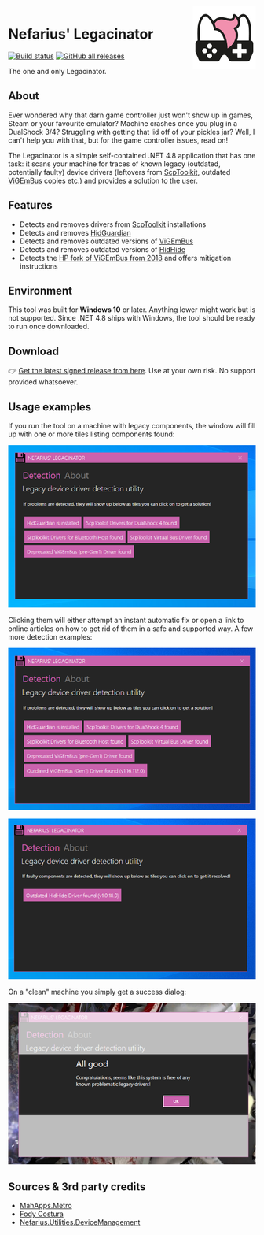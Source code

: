 <img src="assets/NSS-128x128.png" align="right" />

# Nefarius' Legacinator

[![Build status](https://ci.appveyor.com/api/projects/status/03i0d6l2vgonx438?svg=true)](https://ci.appveyor.com/project/nefarius/legacinator) [![GitHub all releases](https://img.shields.io/github/downloads/Nefarius/Legacinator/total)](../../releases/latest)

The one and only Legacinator.

## About

Ever wondered why that darn game controller just won't show up in games, Steam or your favourite emulator? Machine crashes once you plug in a DualShock 3/4? Struggling with getting that lid off of your pickles jar? Well, I can't help you with that, but for the game controller issues, read on!

The Legacinator is a simple self-contained .NET 4.8 application that has one task: it scans your machine for traces of known legacy (outdated, potentially faulty) device drivers (leftovers from [ScpToolkit](https://github.com/nefarius/ScpToolkit), outdated [ViGEmBus](https://github.com/ViGEm/ViGEmBus) copies etc.) and provides a solution to the user.

## Features

- Detects and removes drivers from [ScpToolkit](https://github.com/nefarius/ScpToolkit) installations
- Detects and removes [HidGuardian](https://github.com/ViGEm/HidGuardian)
- Detects and removes outdated versions of [ViGEmBus](https://github.com/ViGEm/ViGEmBus)
- Detects and removes outdated versions of [HidHide](https://github.com/ViGEm/HidHide)
- Detects the [HP fork of ViGEmBus from 2018](https://github.com/ViGEm/ViGEmBus/issues/99) and offers mitigation instructions

## Environment

This tool was built for **Windows 10** or later. Anything lower might work but is not supported. Since .NET 4.8 ships with Windows, the tool should be ready to run once downloaded.

## Download

👉 [Get the latest signed release from here](../../releases/latest). Use at your own risk. No support provided whatsoever.

## Usage examples

If you run the tool on a machine with legacy components, the window will fill up with one or more tiles listing components found:

![vmware_YnimgAtbM5.png](assets/vmware_YnimgAtbM5.png)

Clicking them will either attempt an instant automatic fix or open a link to online articles on how to get rid of them in a safe and supported way. A few more detection examples:

![vmware_arnOT51Aon.png](assets/vmware_arnOT51Aon.png)

![vmware_mSCDY29F9z.png](assets/vmware_mSCDY29F9z.png)

On a "clean" machine you simply get a success dialog:

![explorer_IQFdg4ziCh.png](assets/explorer_IQFdg4ziCh.png)

## Sources & 3rd party credits

- [MahApps.Metro](https://github.com/MahApps/MahApps.Metro)
- [Fody Costura](https://github.com/Fody/Costura)
- [Nefarius.Utilities.DeviceManagement](https://github.com/nefarius/Nefarius.Utilities.DeviceManagement)
